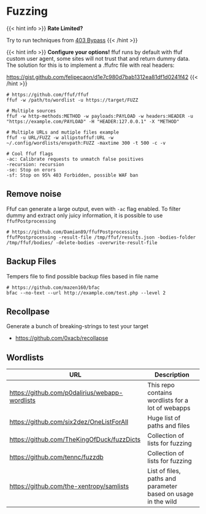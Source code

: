 # Fuzzing

{{< hint info >}} **Rate Limited?**

Try to run techniques from [403 Bypass](https://caon.io/docs/exploitation/403bypass/) 
{{< /hint >}}

{{< hint info >}} **Configure your options!**
ffuf runs by default with ffuf custom user agent, some sites will not trust that and return dummy data. 
The solution for this is to implement a .ffufrc file with real headers:

https://gist.github.com/felipecaon/d1e7c980d7bab1312ea81df1d0241f42
{{< /hint >}}


```
# https://github.com/ffuf/ffuf
ffuf -w /path/to/wordlist -u https://target/FUZZ

# Multiple sources
ffuf -w http-methods:METHOD -w payloads:PAYLOAD -w headers:HEADER -u "https://example.com/PAYLOAD" -H "HEADER:127.0.0.1" -X "METHOD"

# Multiple URLs and mutiple files example
ffuf -u URL/FUZZ -w allipstoffuf:URL -w ~/.config/wordlists/envpath:FUZZ -maxtime 300 -t 500 -c -v

# Cool ffuf flags
-ac: Calibrate requests to unmatch false positives
-recursion: recursion
-se: Stop on erors
-sf: Stop on 95% 403 Forbidden, possible WAF ban
```

## Remove noise

Ffuf can generate a large output, even with `-ac` flag enabled. To filter dummy and extract only juicy information, it is possible to use `ffufPostprocessing`

```
# https://github.com/Damian89/ffufPostprocessing
ffufPostprocessing -result-file /tmp/ffuf/results.json -bodies-folder /tmp/ffuf/bodies/ -delete-bodies -overwrite-result-file
```

## Backup Files

Tempers file to find possible backup files based in file name

```
# https://github.com/mazen160/bfac
bfac --no-text --url http://example.com/test.php --level 2
```

## Recollpase

Generate a bunch of breaking-strings to test your target

- https://github.com/0xacb/recollapse

## Wordlists

| URL | Description |
|---|---|
|https://github.com/p0dalirius/webapp-wordlists|This repo contains wordlists for a lot of webapps|
|https://github.com/six2dez/OneListForAll|Huge list of paths and files|
|https://github.com/TheKingOfDuck/fuzzDicts| Collection of lists for fuzzing |
| https://github.com/tennc/fuzzdb| Collection of lists for fuzzing |
| https://github.com/the-xentropy/samlists| List of files, paths and parameter based on usage in the wild |
